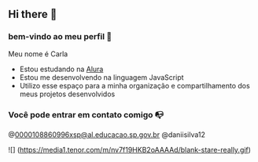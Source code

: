 ## Hi there 👋

### bem-vindo ao meu perfil 💜

 Meu nome é Carla
 
- Estou estudando na [Alura](htts://www.alura.com.br)
- Estou me desenvolvendo na linguagem JavaScript
- Utilizo esse espaço para a minha organização e compartilhamento dos meus projetos desenvolvidos

### Você pode entrar em contato comigo 📭
 @0000108860996xsp@al.educacao.sp.gov.br 
@daniisilva12

![] (https://media1.tenor.com/m/nv7f19HKB2oAAAAd/blank-stare-really.gif)
